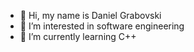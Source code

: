 - 👋 Hi, my name is Daniel Grabovski
- 👀 I’m interested in software engineering
- 🌱 I’m currently learning C++
  
<!---
DanielGr99/DanielGr99 is a ✨ special ✨ repository because its `README.md` (this file) appears on your GitHub profile.
You can click the Preview link to take a look at your changes.
--->
